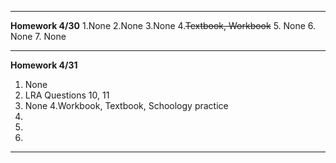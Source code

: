 ***
**Homework 4/30**
1.None
2.None
3.None
4.~~Textbook, Workbook~~
5. None
6. None
7. None
***
**Homework 4/31**
1. None
2. LRA Questions 10, 11
3. None
4.Workbook, Textbook, Schoology practice
5. 
6. 
7.
***

